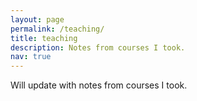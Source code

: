 ```yaml
---
layout: page
permalink: /teaching/
title: teaching
description: Notes from courses I took.
nav: true
---
```


Will update with notes from courses I took.
